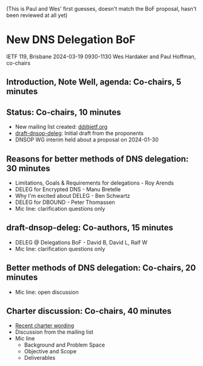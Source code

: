 (This is Paul and Wes' first guesses, doesn't match the BoF proposal, hasn't been reviewed at all yet)

# New DNS Delegation BoF
IETF 119, Brisbane
2024-03-19  0930-1130
Wes Hardaker and Paul Hoffman, co-chairs

## Introduction, Note Well, agenda: Co-chairs, 5 minutes

## Status: Co-chairs, 10 minutes
- New mailing list created: dd@ietf.org
- [draft-dnsop-deleg](https://datatracker.ietf.org/doc/draft-dnsop-deleg/): Initial draft from the proponents
- DNSOP WG interim held about a proposal on 2024-01-30

## Reasons for better methods of DNS delegation: 30 minutes
- Limitations, Goals & Requirements for delegations - Roy Arends
- DELEG for Encrypted DNS - Manu Bretelle
- Why I'm excited about DELEG - Ben Schwartz
- DELEG for DBOUND - Peter Thomassen
- Mic line: clarification questions only

## draft-dnsop-deleg: Co-authors, 15 minutes
- DELEG @ Delegations BoF - David B, David L, Ralf W
- Mic line: clarification questions only

## Better methods of DNS delegation: Co-chairs, 20 minutes
- Mic line: open discussion

## Charter discussion: Co-chairs, 40 minutes
- [Recent charter wording](https://datatracker.ietf.org/doc/slides-119-deleg-proposed-charter-as-of-2024-03-05/)
- Discussion from the mailing list
- Mic line
    - Background and Problem Space
    - Objective and Scope
    - Deliverables

